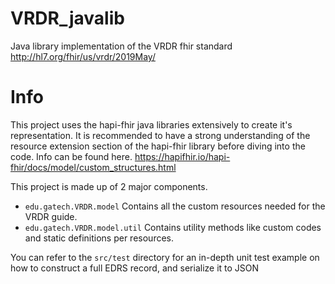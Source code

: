 # VRDR_javalib
Java library implementation of the VRDR fhir standard http://hl7.org/fhir/us/vrdr/2019May/
# Info
This project uses the hapi-fhir java libraries extensively to create it's representation. It is recommended to have a strong understanding of the resource extension section of the hapi-fhir library before diving into the code. Info can be found here. https://hapifhir.io/hapi-fhir/docs/model/custom_structures.html

This project is made up of 2 major components.
* ```edu.gatech.VRDR.model``` Contains all the custom resources needed for the VRDR guide.
* ```edu.gatech.VRDR.model.util``` Contains utility methods like custom codes and static definitions per resources.

You can refer to the ```src/test``` directory for an in-depth unit test example on how to construct a full EDRS record, and serialize it to JSON

